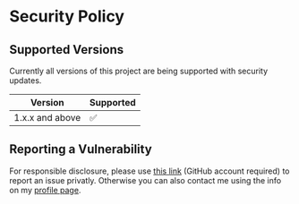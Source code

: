 # Security Policy

## Supported Versions

Currently all versions of this project are
being supported with security updates.

| Version         | Supported          |
| --------------- | ------------------ |
| 1.x.x and above | :white_check_mark: |

## Reporting a Vulnerability

For responsible disclosure, please use [this link](https://github.com/thomasleplus/raspberry-pi-gpio/security/advisories/new) (GitHub account required) to report an issue privatly. Otherwise you can also contact me using the info on my [profile page](https://github.com/thomasleplus).
